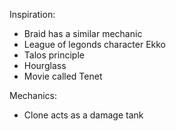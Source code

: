 ﻿
Inspiration:
 - Braid has a similar mechanic
 - League of legonds character Ekko
 - Talos principle
 - Hourglass
 - Movie called Tenet


 Mechanics:
  - Clone acts as a damage tank
